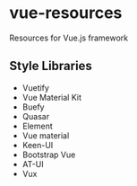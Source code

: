 # vue-resources
Resources for Vue.js framework

## Style Libraries
- Vuetify
- Vue Material Kit
- Buefy
- Quasar
- Element
- Vue material
- Keen-UI
- Bootstrap Vue
- AT-UI
- Vux